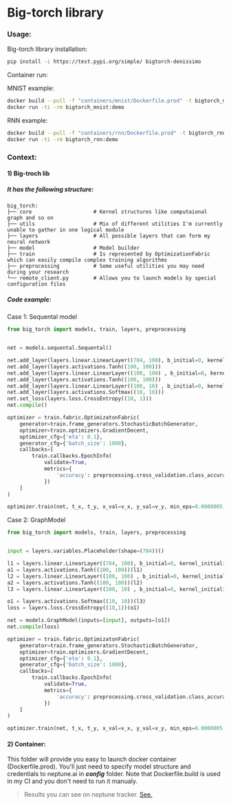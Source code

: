 Big-torch library
=================


### Usage:

Big-torch library installation:
```bash
pip install -i https://test.pypi.org/simple/ bigtorch-denissimo
```

Container run:

MNIST example:
```bash
docker build --pull -f "containers/mnist/Dockerfile.prod" -t bigtorch_mnist:demo "containers/mnist"
docker run -ti -rm bigtorch_mnist:demo
```

RNN example:
```bash
docker build --pull -f "containers/rnn/Dockerfile.prod" -t bigtorch_rnn:demo "containers/rnn"
docker run -ti -rm bigtorch_rnn:demo
```

### Context:

#### 1) Big-troch lib

##### It has the following structure:

    big_torch:
    ├── core                    # Kernel structures like computaional graph and so on
    ├── utils                   # Mix of different utilities I'm currently unable to gather in one logical module
    ├── layers                  # All possible layers that can form my neural network
    ├── model                   # Model builder
    ├── train                   # Is represented by OptimizationFabric which can easily compile complex training algorithms
    ├── preprocessing           # Some useful utilities you may need during your research
    └── remote_client.py        # Allows you to launch models by special configuration files


##### Code example:

Case 1: Sequental model
```python
from big_torch import models, train, layers, preprocessing


net = models.sequental.Sequental()

net.add_layer(layers.linear.LinearLayer((784, 100), b_initial=0, kernel_initializer='xavier_normal'))
net.add_layer(layers.activations.Tanh((100, 100)))
net.add_layer(layers.linear.LinearLayer((100, 100) , b_initial=0, kernel_initializer='xavier_normal'))
net.add_layer(layers.activations.Tanh((100, 100)))
net.add_layer(layers.linear.LinearLayer((100, 10) , b_initial=0, kernel_initializer='xavier_normal'))
net.add_layer(layers.activations.Softmax((10, 10)))
net.set_loss(layers.loss.CrossEntropy((10, 1)))
net.compile()

optimizer = train.fabric.OptimizatonFabric(
    generator=train.frame_generators.StochasticBatchGenerator, 
    optimizer=train.optimizers.GradientDecent,
    optimizer_cfg={'eta': 0.1},
    generator_cfg={'batch_size': 1000}, 
    callbacks=[
        train.callbacks.EpochInfo(
            validate=True, 
            metrics={
                'accuracy': preprocessing.cross_validation.class_accuracy
            })
    ]
)

optimizer.train(net, t_x, t_y, x_val=v_x, y_val=v_y, min_eps=0.0000005, max_iter=200)
```

Case 2: GraphModel
```python
from big_torch import models, train, layers, preprocessing


input = layers.variables.Placeholder(shape=(784))()

l1 = layers.linear.LinearLayer((784, 100), b_initial=0, kernel_initializer='xavier_normal')(input)
a1 = layers.activations.Tanh((100, 100))(l1)
l2 = layers.linear.LinearLayer((100, 100) , b_initial=0, kernel_initializer='xavier_normal')(a1)
a2 = layers.activations.Tanh((100, 100))(l2)
l3 = layers.linear.LinearLayer((100, 10) , b_initial=0, kernel_initializer='xavier_normal')(a2)

o1 = layers.activations.Softmax((10, 10))(l3)
loss = layers.loss.CrossEntropy((10,1))(o1)

net = models.GraphModel(inputs=[input], outputs=[o1])
net.compile(loss)

optimizer = train.fabric.OptimizatonFabric(
    generator=train.frame_generators.StochasticBatchGenerator, 
    optimizer=train.optimizers.GradientDecent,
    optimizer_cfg={'eta': 0.1},
    generator_cfg={'batch_size': 1000}, 
    callbacks=[
        train.callbacks.EpochInfo(
            validate=True, 
            metrics={
                'accuracy': preprocessing.cross_validation.class_accuracy
            })
    ]
)

optimizer.train(net, t_x, t_y, x_val=v_x, y_val=v_y, min_eps=0.0000005, max_iter=200)
```

#### 2) Container:

This folder will provide you easy to launch docker container (Dockerfile.prod). You'll just need to specify model structure and credentials to neptune.ai in ***config*** folder. 
Note that Dockerfile.build is used in my CI and you don't need to run it manualy. 

> Results you can see on neptune tracker. [See.](https://app.neptune.ai/denissimo/MNIST-Big-Torch/)
